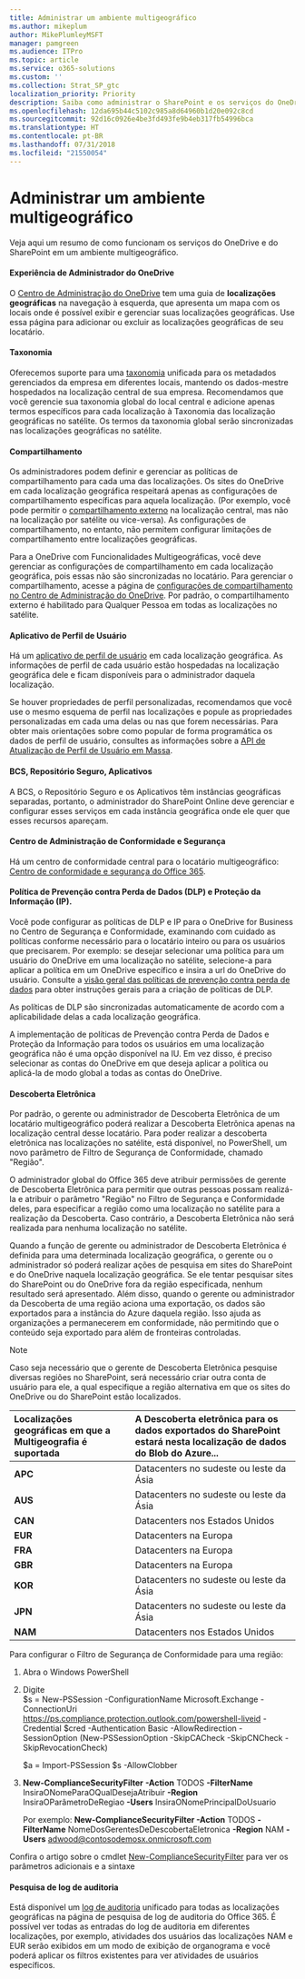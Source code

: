 ```yaml
---
title: Administrar um ambiente multigeográfico
ms.author: mikeplum
author: MikePlumleyMSFT
manager: pamgreen
ms.audience: ITPro
ms.topic: article
ms.service: o365-solutions
ms.custom: ''
ms.collection: Strat_SP_gtc
localization_priority: Priority
description: Saiba como administrar o SharePoint e os serviços do OneDrive em um ambiente multigeográfico.
ms.openlocfilehash: 12da695b44c5102c985a8d64960b1d20e092c8cd
ms.sourcegitcommit: 92d16c0926e4be3fd493fe9b4eb317fb54996bca
ms.translationtype: HT
ms.contentlocale: pt-BR
ms.lasthandoff: 07/31/2018
ms.locfileid: "21550054"
---
```

# <a name="administering-a-multi-geo-environment"></a>Administrar um ambiente multigeográfico

Veja aqui um resumo de como funcionam os serviços do OneDrive e do SharePoint em um ambiente multigeográfico.

#### <a name="onedrive-administrator-experience"></a>Experiência de Administrador do OneDrive

O [Centro de Administração do OneDrive](https://admin.onedrive.com) tem uma guia de **localizações geográficas** na navegação à esquerda, que apresenta um mapa com os locais onde é possível exibir e gerenciar suas localizações geográficas. Use essa página para adicionar ou excluir as localizações geográficas de seu locatário.

#### <a name="taxonomy"></a>Taxonomia

Oferecemos suporte para uma [taxonomia](https://support.office.com/article/A180FA28-6405-4679-9EC3-81D2028C4EFC) unificada para os metadados gerenciados da empresa em diferentes locais, mantendo os dados-mestre hospedados na localização central de sua empresa. Recomendamos que você gerencie sua taxonomia global do local central e adicione apenas termos específicos para cada localização à Taxonomia das localização geográficas no satélite. Os termos da taxonomia global serão sincronizadas nas localizações geográficas no satélite.

#### <a name="sharing"></a>Compartilhamento

Os administradores podem definir e gerenciar as políticas de compartilhamento para cada uma das localizações. Os sites do OneDrive em cada localização geográfica respeitará apenas as configurações de compartilhamento específicas para aquela localização. (Por exemplo, você pode permitir o [compartilhamento externo](https://support.office.com/article/C8A462EB-0723-4B0B-8D0A-70FEAFE4BE85) na localização central, mas não na localização por satélite ou vice-versa). As configurações de compartilhamento, no entanto, não permitem configurar limitações de compartilhamento entre localizações geográficas.

Para a OneDrive com Funcionalidades Multigeográficas, você deve gerenciar as configurações de compartilhamento em cada localização geográfica, pois essas não são sincronizadas no locatário. Para gerenciar o compartilhamento, acesse a página de [configurações de compartilhamento no Centro de Administração do OneDrive](https://admin.onedrive.com/?v=SharingSettings). Por padrão, o compartilhamento externo é habilitado para Qualquer Pessoa em todas as localizações no satélite.

#### <a name="user-profile-application"></a>Aplicativo de Perfil de Usuário

Há um [aplicativo de perfil de usuário](https://support.office.com/article/494bec9c-6654-41f0-920f-f7f937ea9723) em cada localização geográfica. As informações de perfil de cada usuário estão hospedadas na localização geográfica dele e ficam disponíveis para o administrador daquela localização.

Se houver propriedades de perfil personalizadas, recomendamos que você use o mesmo esquema de perfil nas localizações e popule as propriedades personalizadas em cada uma delas ou nas que forem necessárias. Para obter mais orientações sobre como popular de forma programática os dados de perfil de usuário, consultes as informações sobre a [API de Atualização de Perfil de Usuário em Massa](https://docs.microsoft.com/pt-BR/sharepoint/dev/solution-guidance/bulk-user-profile-update-api-for-sharepoint-online).

#### <a name="bcs-secure-store-apps"></a>BCS, Repositório Seguro, Aplicativos

A BCS, o Repositório Seguro e os Aplicativos têm instâncias geográficas separadas, portanto, o administrador do SharePoint Online deve gerenciar e configurar esses serviços em cada instância geográfica onde ele quer que esses recursos apareçam.

#### <a name="security-and-compliance-admin-center"></a>Centro de Administração de Conformidade e Segurança

Há um centro de conformidade central para o locatário multigeográfico: [Centro de conformidade e segurança do Office 365](https://protection.office.com/?rfr=AdminCenter\#/homepage).

#### <a name="information-protection-ip-data-loss-prevention-dlp-policy"></a>Política de Prevenção contra Perda de Dados (DLP) e Proteção da Informação (IP). 

Você pode configurar as políticas de DLP e IP para o OneDrive for Business no Centro de Segurança e Conformidade, examinando com cuidado as políticas conforme necessário para o locatário inteiro ou para os usuários que precisarem. Por exemplo: se desejar selecionar uma política para um usuário do OneDrive em uma localização no satélite, selecione-a para aplicar a política em um OneDrive específico e insira a url do OneDrive do usuário. Consulte a [visão geral das políticas de prevenção contra perda de dados](https://support.office.com/article/1966b2a7-d1e2-4d92-ab61-42efbb137f5e) para obter instruções gerais para a criação de políticas de DLP.

As políticas de DLP são sincronizadas automaticamente de acordo com a aplicabilidade delas a cada localização geográfica.

A implementação de políticas de Prevenção contra Perda de Dados e Proteção da Informação para todos os usuários em uma localização geográfica não é uma opção disponível na IU. Em vez disso, é preciso selecionar as contas do OneDrive em que deseja aplicar a política ou aplicá-la de modo global a todas as contas do OneDrive. 

#### <a name="ediscovery"></a>Descoberta Eletrônica 

Por padrão, o gerente ou administrador de Descoberta Eletrônica de um locatário multigeográfico poderá realizar a Descoberta Eletrônica apenas na localização central desse locatário. Para poder realizar a descoberta eletrônica nas localizações no satélite, está disponível, no PowerShell, um novo parâmetro de Filtro de Segurança de Conformidade, chamado "Região".

O administrador global do Office 365 deve atribuir permissões de gerente de Descoberta Eletrônica para permitir que outras pessoas possam realizá-la e atribuir o parâmetro "Região" no Filtro de Segurança e Conformidade deles, para especificar a região como uma localização no satélite para a realização da Descoberta. Caso contrário, a Descoberta Eletrônica não será realizada para nenhuma localização no satélite.

Quando a função de gerente ou administrador de Descoberta Eletrônica é definida para uma determinada localização geográfica, o gerente ou o administrador só poderá realizar ações de pesquisa em sites do SharePoint e do OneDrive naquela localização geográfica. Se ele tentar pesquisar sites do SharePoint ou do OneDrive fora da região especificada, nenhum resultado será apresentado. Além disso, quando o gerente ou administrador da Descoberta de uma região aciona uma exportação, os dados são exportados para a instância do Azure daquela região. Isso ajuda as organizações a permanecerem em conformidade, não permitindo que o conteúdo seja exportado para além de fronteiras controladas.

> [!NOTE]
> Caso seja necessário que o gerente de Descoberta Eletrônica pesquise diversas regiões no SharePoint, será necessário criar outra conta de usuário para ele, a qual especifique a região alternativa em que os sites do OneDrive ou do SharePoint estão localizados.

<table>
<thead>
<tr class="header">
<th align="left"><strong>Localizações geográficas em que a Multigeografia é suportada</strong></th>
<th align="left"><strong>A Descoberta eletrônica para os dados exportados do SharePoint estará nesta localização de dados do Blob do Azure...</strong></th>
</tr>
</thead>
<tbody>
<tr class="odd">
<td align="left"><strong>APC</strong></td>
<td align="left">Datacenters no sudeste ou leste da Ásia</td>
</tr>
<tr class="odd">
<td align="left"><strong>AUS</strong></td>
<td align="left">Datacenters no sudeste ou leste da Ásia</td>
</tr>
<tr class="even">
<td align="left"><strong>CAN</strong></td>
<td align="left">Datacenters nos Estados Unidos</td>
</tr>
<tr class="even">
<td align="left"><strong>EUR</strong></td>
<td align="left">Datacenters na Europa</td>
</tr>
<tr class="odd">
<td align="left"><strong>FRA</strong></td>
<td align="left">Datacenters na Europa</td>
</tr>
<tr class="odd">
<td align="left"><strong>GBR</strong></td>
<td align="left">Datacenters na Europa</td>
</tr>
<tr class="even">
<td align="left"><strong>KOR</strong></td>
<td align="left">Datacenters no sudeste ou leste da Ásia</td>
</tr>
<tr class="even">
<td align="left"><strong>JPN </strong></td>
<td align="left">Datacenters no sudeste ou leste da Ásia</td>
</tr>
<tr class="odd">
<td align="left"><strong>NAM</strong></td>
<td align="left">Datacenters nos Estados Unidos</td>
</tr>
</tbody>
</table>

Para configurar o Filtro de Segurança de Conformidade para uma região:

1.  Abra o Windows PowerShell

2.  Digite  
    $s = New-PSSession -ConfigurationName Microsoft.Exchange -ConnectionUri <https://ps.compliance.protection.outlook.com/powershell-liveid> -Credential $cred -Authentication Basic -AllowRedirection -SessionOption (New-PSSessionOption -SkipCACheck -SkipCNCheck -SkipRevocationCheck)

    $a = Import-PSSession $s -AllowClobber  

3.  **New-ComplianceSecurityFilter** **-Action** TODOS **-FilterName** InsiraONomeParaOQualDesejaAtribuir **-Region** InsiraOParâmetroDeRegiao **-Users** InsiraONomePrincipalDoUsuario

    Por exemplo: **New-ComplianceSecurityFilter -Action** TODOS **-FilterName** NomeDosGerentesDeDescobertaEletronica **-Region** NAM **-Users** adwood@contosodemosx.onmicrosoft.com

Confira o artigo sobre o cmdlet [New-ComplianceSecurityFilter](https://technet.microsoft.com/library/mt210915(v=exchg.160).aspx) para ver os parâmetros adicionais e a sintaxe

#### <a name="audit-log-search"></a>Pesquisa de log de auditoria

Está disponível um [log de auditoria](https://support.office.com/article/0d4d0f35-390b-4518-800e-0c7ec95e946c) unificado para todas as localizações geográficas na página de pesquisa de log de auditoria do Office 365. É possível ver todas as entradas do log de auditoria em diferentes localizações, por exemplo, atividades dos usuários das localizações NAM e EUR serão exibidos em um modo de exibição de organograma e você poderá aplicar os filtros existentes para ver atividades de usuários específicos.

